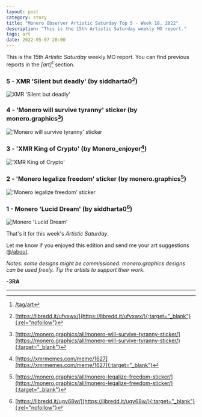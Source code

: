 ```yaml
---
layout: post
category: story
title: "Monero Observer Artistic Saturday Top 5 - Week 18, 2022"
description: "This is the 15th Artistic Saturday weekly MO report."
tags: art
date: 2022-05-07 20:00
---
```


This is the 15th *Artistic Saturday* weekly MO report. You can find previous reports in the *[art]*[^0] section.

### 5 - XMR 'Silent but deadly' (by siddharta0[^1])

![XMR 'Silent but deadly'](/assets/img/art/22-18/xmr-silent-deadly.png)

### 4 - 'Monero will survive tyranny' sticker (by monero.graphics[^2])

!['Monero will survive tyranny' sticker](/assets/img/art/22-18/monero-survive-tyranny.png)

### 3 - 'XMR King of Crypto' (by Monero_enjoyer[^3])

!['XMR King of Crypto'](/assets/img/art/22-18/xmr-crypto-king.png)

### 2 - 'Monero legalize freedom' sticker (by monero.graphics[^4])

!['Monero legalize freedom' sticker](/assets/img/art/22-18/monero-legalize-freedom.png)

### 1 - Monero 'Lucid Dream' (by siddharta0[^5])

![Monero 'Lucid Dream'](/assets/img/art/22-18/monero-lucid-dream.png)


That's it for this week's *Artistic Saturday*.

Let me know if you enjoyed this edition and send me your art suggestions @[/about](/about). 

*Notes: some designs might be commissioned. monero.graphics designs can be used freely. Tip the artists to support their work.*


**-3RA** 

---

[^0]: [/tag/art](/tag/art)
[^1]: [https://libredd.it/ufvxwx/](https://libredd.it/ufvxwx/){:target="_blank"}{:rel="nofollow"}
[^2]: [https://monero.graphics/all/monero-will-survive-tyranny-sticker/](https://monero.graphics/all/monero-will-survive-tyranny-sticker/){:target="_blank"}
[^3]: [https://xmrmemes.com/meme/1627](https://xmrmemes.com/meme/1627){:target="_blank"}
[^4]: [https://monero.graphics/all/monero-legalize-freedom-sticker/](https://monero.graphics/all/monero-legalize-freedom-sticker/){:target="_blank"}
[^5]: [https://libredd.it/ugy68w/](https://libredd.it/ugy68w/){:target="_blank"}{:rel="nofollow"}
